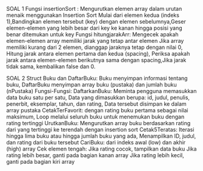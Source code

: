 SOAL 1
Fungsi insertionSort : 
Mengurutkan elemen array dalam urutan menaik menggunakan Insertion Sort
Mulai dari elemen kedua (indeks 1),Bandingkan elemen tersebut (key) dengan elemen sebelumnya,Geser elemen-elemen yang lebih besar dari key ke kanan hingga posisi yang benar ditemukan untuk key
Fungsi hitungjarakArr:
Mengecek apakah elemen-elemen array memiliki jarak yang tetap antar elemen
Jika array memiliki kurang dari 2 elemen, dianggap jaraknya tetap dengan nilai 0, Hitung jarak antara elemen pertama dan kedua (spacing),
Periksa apakah jarak antara elemen-elemen berikutnya sama dengan spacing,Jika jarak tidak sama, kembalikan false dan 0.


SOAL 2
Struct Buku dan DaftarBuku:
Buku menyimpan informasi tentang buku, DaftarBuku menyimpan array buku (pustaka) dan jumlah buku (nPustaka)
Fungsi-Fungsi:
DaftarkanBuku: Meminta pengguna memasukkan data buku satu per satu, Data yang dimasukkan berupa: id, judul, penulis, penerbit, eksemplar, tahun, dan rating, Data tersebut disimpan ke dalam array pustaka
CetakTerFavorit: dengan rating buku pertama sebagai nilai maksimum, Loop melalui seluruh buku untuk menemukan buku dengan rating tertinggi
UrutkanBuku: Mengurutkan array buku berdasarkan rating dari yang tertinggi ke terendah dengan insertion sort
Cetak5Teratas: Iterasi hingga lima buku atau hingga jumlah buku yang ada, Menampilkan ID, judul, dan rating dari buku tersebut
CariBuku: dari indeks awal (low) dan akhir (high) array
Cek elemen tengah:
Jika rating cocok, tampilkan data buku
Jika rating lebih besar, ganti pada bagian kanan array
Jika rating lebih kecil, ganti pada bagian kiri array
